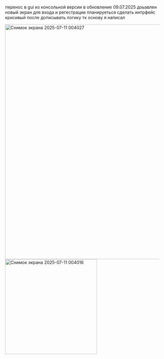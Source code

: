 перенос в gui из консольной версии 
в обновление 09.07.2025 доьавлен новый экран для входа и регестрации
планируеться сделать интрфейс крисивый после дописывать логику тк основу я написал

<img width="1019" height="766" alt="Снимок экрана 2025-07-11 004027" src="https://github.com/user-attachments/assets/45c949fc-6f57-47f5-ba08-f8edc10706a6" />
<img width="300" height="310" alt="Снимок экрана 2025-07-11 004016" src="https://github.com/user-attachments/assets/811e0725-f94c-45cc-a182-48580027cff4" />
